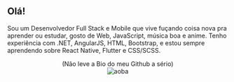 ## Olá!

Sou um Desenvolvedor Full Stack e Mobile que vive fuçando coisa nova pra aprender ou estudar, gosto de Web, JavaScript, música boa e anime.
Tenho experiência com .NET, AngularJS, HTML, Bootstrap, e estou sempre aprendendo sobre React Native, Flutter e CSS/SCSS.

<p align="center">
  (Não leve a Bio do meu Github a sério)<br />

  <img src="https://40.media.tumblr.com/cfc0707080c572b42c820c15e961bb64/tumblr_net0y661Gs1syr5r5o1_250.png" alt="aoba" />
</p>
